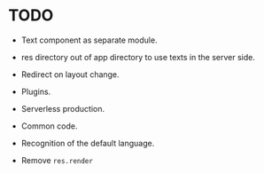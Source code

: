 # TODO
- Text component as separate module.
- res directory out of app directory to use texts in the server side.
- Redirect on layout change.
- Plugins.
- Serverless production.
- Common code.
- Recognition of the default language.

- Remove `res.render`